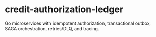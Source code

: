 # credit-authorization-ledger
Go microservices with idempotent authorization, transactional outbox, SAGA orchestration, retries/DLQ, and tracing.
